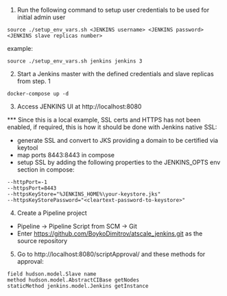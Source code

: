 1. Run the following command to setup user credentials to be used for initial admin user

```
source ./setup_env_vars.sh <JENKINS username> <JENKINS password> <JENKINS slave replicas number>
```

example:

```
source ./setup_env_vars.sh jenkins jenkins 3
```

2. Start a Jenkins master with the defined credentials and slave replicas from step. 1

```
docker-compose up -d
```

3. Access JENKINS UI at http://localhost:8080

*** Since this is a local example, SSL certs and HTTPS has not been enabled,
if required, this is how it should be done with Jenkins native SSL:
 - generate SSL and convert to JKS providing a domain to be certified via keytool
 - map ports 8443:8443 in compose
 - setup SSL by adding the following properties to the JENKINS_OPTS env section in compose:
``` 
--httpPort=-1
--httpsPort=8443
--httpsKeyStore="%JENKINS_HOME%\your-keystore.jks"
--httpsKeyStorePassword="<cleartext-password-to-keystore>"
```
 
4. Create a Pipeline project 
 - Pipeline -> Pipeline Script from SCM -> Git
 - Enter https://github.com/BoykoDimitrov/atscale_jenkins.git as the source repository
 
5. Go to http://localhost:8080/scriptApproval/ and these methods for approval:
``` 
field hudson.model.Slave name
method hudson.model.AbstractCIBase getNodes
staticMethod jenkins.model.Jenkins getInstance
```   
   


